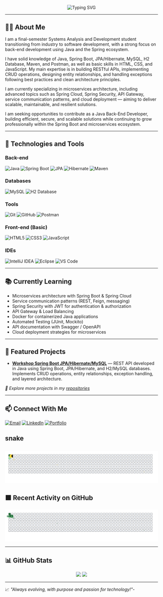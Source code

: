 <p align="center">
  <img src="https://readme-typing-svg.herokuapp.com?font=Fira+Code&size=24&pause=1000&color=00FFFF&center=true&vCenter=true&width=1000&lines=👋+Hi%2C+I'm+Marcio+Cley!;Java+Developer+in+training.;Spring+Boot+lover+🚀;Welcome+to+my+GitHub+profile!&repeat=true" alt="Typing SVG" />
</p>

---

## 👨‍💻 About Me

I am a final-semester Systems Analysis and Development student transitioning from industry to software development, with a strong focus on back-end development using Java and the Spring ecosystem.

I have solid knowledge of Java, Spring Boot, JPA/Hibernate, MySQL, H2 Database, Maven, and Postman, as well as basic skills in HTML, CSS, and JavaScript. My main expertise is in building RESTful APIs, implementing CRUD operations, designing entity relationships, and handling exceptions following best practices and clean architecture principles.

I am currently specializing in microservices architecture, including advanced topics such as Spring Cloud, Spring Security, API Gateway, service communication patterns, and cloud deployment — aiming to deliver scalable, maintainable, and resilient solutions.

I am seeking opportunities to contribute as a Java Back-End Developer, building efficient, secure, and scalable solutions while continuing to grow professionally within the Spring Boot and microservices ecosystem.

---

## 🚀 Technologies and Tools

### **Back-end**
![Java](https://img.shields.io/badge/Java-ED8B00?style=for-the-badge&logo=java&logoColor=white)
![Spring Boot](https://img.shields.io/badge/Spring%20Boot-6DB33F?style=for-the-badge&logo=spring-boot&logoColor=white)
![JPA](https://img.shields.io/badge/JPA-007396?style=for-the-badge&logo=java&logoColor=white)
![Hibernate](https://img.shields.io/badge/Hibernate-59666C?style=for-the-badge&logo=hibernate&logoColor=white)
![Maven](https://img.shields.io/badge/Maven-C71A36?style=for-the-badge&logo=apache-maven&logoColor=white)

### **Databases**
![MySQL](https://img.shields.io/badge/MySQL-00758F?style=for-the-badge&logo=mysql&logoColor=white)
![H2 Database](https://img.shields.io/badge/H2-1F72B5?style=for-the-badge&logo=h2&logoColor=white)

### **Tools**
![Git](https://img.shields.io/badge/Git-F05032?style=for-the-badge&logo=git&logoColor=white)
![GitHub](https://img.shields.io/badge/GitHub-181717?style=for-the-badge&logo=github&logoColor=white)
![Postman](https://img.shields.io/badge/Postman-FF6C37?style=for-the-badge&logo=postman&logoColor=white)

### **Front-end (Basic)**
![HTML5](https://img.shields.io/badge/HTML5-e34c26?style=for-the-badge&logo=html5&logoColor=white)
![CSS3](https://img.shields.io/badge/CSS3-1572B6?style=for-the-badge&logo=css3&logoColor=white)
![JavaScript](https://img.shields.io/badge/JavaScript-F7DF1E?style=for-the-badge&logo=javascript&logoColor=black)

### **IDEs**
![IntelliJ IDEA](https://img.shields.io/badge/IntelliJIDEA-000000.svg?style=for-the-badge&logo=intellij-idea&logoColor=white)
![Eclipse](https://img.shields.io/badge/EclipseIDE-2C2255?style=for-the-badge&logo=eclipse&logoColor=white)
![VS Code](https://img.shields.io/badge/VS%20Code-007ACC?style=for-the-badge&logo=visual-studio-code&logoColor=white)

---

## 📚 Currently Learning
- Microservices architecture with Spring Boot & Spring Cloud
- Service communication patterns (REST, Feign, messaging)
- Spring Security with JWT for authentication & authorization
- API Gateway & Load Balancing
- Docker for containerized Java applications
- Automated Testing (JUnit, Mockito)
- API documentation with Swagger / OpenAPI
- Cloud deployment strategies for microservices

---

## 📂 Featured Projects

- [**Workshop Spring Boot JPA/Hibernate/MySQL**](https://github.com/marciocleydev/workshop_springBoot_jpa_2.0) — REST API developed in Java using Spring Boot, JPA/Hibernate, and H2/MySQL databases. Implements CRUD operations, entity relationships, exception handling, and layered architecture.

*📌 Explore more projects in my [repositories](https://github.com/marciocleydev?tab=repositories)*

---

## 📫 Connect With Me

[![Email](https://img.shields.io/badge/Gmail-D14836?style=for-the-badge&logo=gmail&logoColor=white)](mailto:marciocleydev@gmail.com)
[![LinkedIn](https://img.shields.io/badge/LinkedIn-%230077B5.svg?style=for-the-badge&logo=linkedin&logoColor=white)](https://www.linkedin.com/in/marciocleydev/)
[![Portfolio](https://img.shields.io/badge/Portfolio-12100E?style=for-the-badge&logo=github&logoColor=white)](https://marciocleydev.github.io/)

## snake

![GitHub Animation](https://raw.githubusercontent.com/marciocleydev/marciocleydev/main/assets/github-contribution-grid-pacman.svg)
---
## 🟩 Recent Activity on GitHub

![Snake Animation](https://raw.githubusercontent.com/marciocleydev/marciocleydev/main/assets/github-contribution-grid-snake.svg)

---

## 📊 GitHub Stats

<p align="center">
  <img height="180em" src="https://github-readme-stats.vercel.app/api?username=marciocleydev&show_icons=true&theme=tokyonight&hide_border=true" />
  <img height="180em" src="https://github-readme-stats.vercel.app/api/top-langs/?username=marciocleydev&layout=compact&theme=tokyonight&hide_border=true"/>
</p>

---

📈 _"Always evolving, with purpose and passion for technology!"_-
